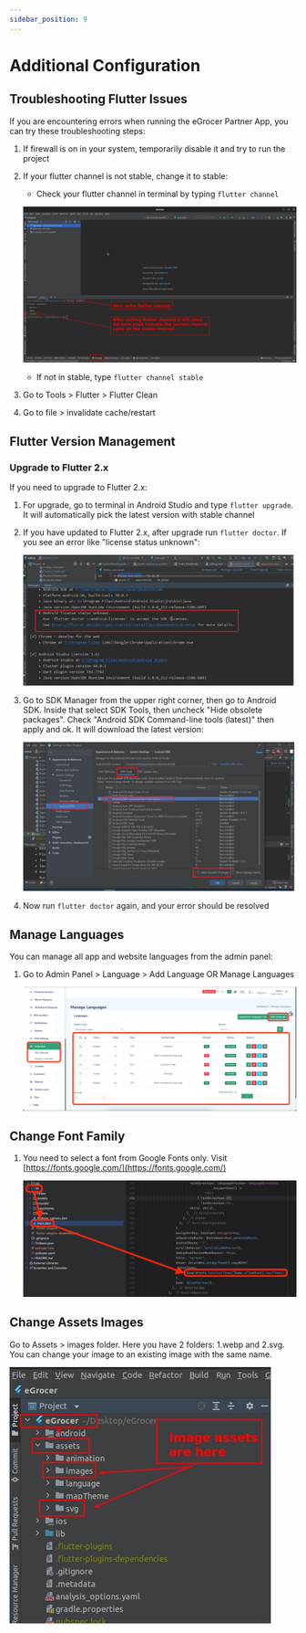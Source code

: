 ```yaml
---
sidebar_position: 9
---
```


# Additional Configuration

## Troubleshooting Flutter Issues

If you are encountering errors when running the eGrocer Partner App, you can try these troubleshooting steps:

1. If firewall is on in your system, temporarily disable it and try to run the project
2. If your flutter channel is not stable, change it to stable:

   - Check your flutter channel in terminal by typing `flutter channel`

   ![Check Channel](/img/flutter-partner-app/ch1.webp)

   - If not in stable, type `flutter channel stable`

3. Go to Tools > Flutter > Flutter Clean
4. Go to file > invalidate cache/restart

## Flutter Version Management

### Upgrade to Flutter 2.x

If you need to upgrade to Flutter 2.x:

1. For upgrade, go to terminal in Android Studio and type `flutter upgrade`. It will automatically pick the latest version with stable channel
2. If you have updated to Flutter 2.x, after upgrade run `flutter doctor`. If you see an error like "license status unknown":

   ![Upgrade Error](/img/flutter-partner-app/upgrade1.webp)

3. Go to SDK Manager from the upper right corner, then go to Android SDK. Inside that select SDK Tools, then uncheck "Hide obsolete packages". Check "Android SDK Command-line tools (latest)" then apply and ok. It will download the latest version:

   ![SDK Tools](/img/flutter-partner-app/upgrade2.webp)

4. Now run `flutter doctor` again, and your error should be resolved

## Manage Languages

You can manage all app and website languages from the admin panel:

1. Go to Admin Panel > Language > Add Language OR Manage Languages

   ![Manage Languages](/img/flutter-partner-app/lan1.webp)

## Change Font Family

1. You need to select a font from Google Fonts only. Visit [https://fonts.google.com/](https://fonts.google.com/)

   ![Google Fonts](/img/flutter-partner-app/google-font.webp)

## Change Assets Images

Go to Assets > images folder. Here you have 2 folders: 1.webp and 2.svg. You can change your image to an existing image with the same name.

![Change Images](/img/flutter-partner-app/imageschange.webp)
